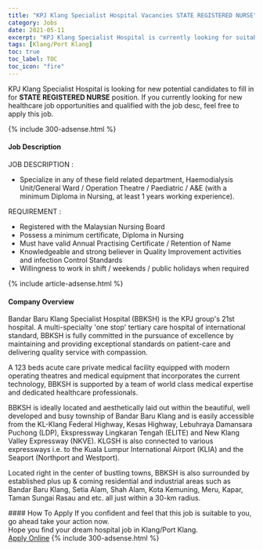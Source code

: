 ```yaml
---
title: "KPJ Klang Specialist Hospital Vacancies STATE REGISTERED NURSE" 
category: Jobs 
date: 2021-05-11 
excerpt: "KPJ Klang Specialist Hospital is currently looking for suitable person to fill in the STATE REGISTERED NURSE which positioned at Klang/Port Klang" 
tags: [Klang/Port Klang] 
toc: true 
toc_label: TOC 
toc_icon: "fire" 
--- 
```


<p>KPJ Klang Specialist Hospital is looking for new potential candidates to fill in for <b>STATE REGISTERED NURSE</b> position. If you currently looking for new healthcare job opportunities and qualified with the job desc, feel free to apply this job.
</p>{% include 300-adsense.html %} 
<div><div><h4>Job Description</h4></div><div><div><span><div><p>JOB DESCRIPTION :</p><ul><li>Specialize in any of these field related department, Haemodialysis Unit/General Ward / Operation Theatre / Paediatric / A&amp;E (with a minimum Diploma in Nursing, at least 1 years working experience).</li></ul><p>REQUIREMENT :</p><ul><li>Registered with the Malaysian Nursing Board</li><li>Possess a minimum certificate, Diploma in Nursing</li><li>Must have valid Annual Practising Certificate / Retention of Name</li><li>Knowledgeable and strong believer in Quality Improvement activities and infection Control Standards</li><li>Willingness to work in shift / weekends / public holidays when required</li></ul></div></span></div></div></div> 
{% include article-adsense.html %} 
<div><div><h4>Company Overview</h4></div><div><div><span><div><p>Bandar Baru Klang Specialist Hospital (BBKSH) is the KPJ group's 21st hospital. A multi-specialty 'one stop' tertiary care hospital of international standard, BBKSH is fully committed in the pursuance of excellence by maintaining and providing exceptional standards on patient-care and delivering quality service with compassion.</p><p>A 123 beds acute care private medical facility equipped with modern operating theatres and medical equipment that incorporates the current technology, BBKSH is supported by a team of world class medical expertise and dedicated healthcare professionals.</p><p>BBKSH is ideally located and aesthetically laid out within the beautiful, well developed and busy township of Bandar Baru Klang and is easily accessible from the KL-Klang Federal Highway, Kesas Highway, Lebuhraya Damansara Puchong (LDP), Ekspressway Lingkaran Tengah (ELITE) and New Klang Valley Expressway (NKVE). KLGSH is also connected to various expressways i.e. to the Kuala Lumpur International Airport (KLIA) and the Seaport (Northport and Westport).</p><p>Located right in the center of bustling towns, BBKSH is also surrounded by established plus up &amp; coming residential and industrial areas such as Bandar Baru Klang, Setia Alam, Shah Alam, Kota Kemuning, Meru, Kapar, Taman Sungai Rasau and etc. all just within a 30-km radius.</p></div></span></div></div></div> 
#### How To Apply 
If you confident and feel that this job is suitable to you, go ahead take your action now. <br/> 
Hope you find your dream hospital job in Klang/Port Klang. <br/> 
<a href="https://www.jobstreet.com.my/en/job/state-registered-nurse-4561448?jobId=jobstreet-my-job-4561448" class="btn btn--warning" target="_blank" rel="nofollow noopenner">Apply Online</a> 
{% include 300-adsense.html %} 